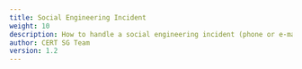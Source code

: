 ```yaml
---
title: Social Engineering Incident
weight: 10
description: How to handle a social engineering incident (phone or e-mail)
author: CERT SG Team
version: 1.2
---
```

